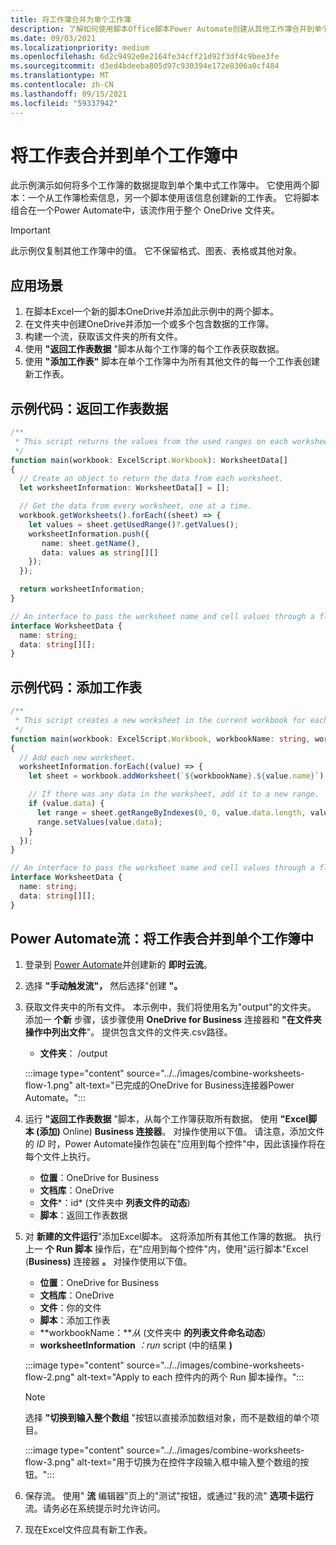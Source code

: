 ```yaml
---
title: 将工作簿合并为单个工作簿
description: 了解如何使用脚本Office脚本Power Automate创建从其他工作簿合并到单个工作簿的工作表。
ms.date: 09/03/2021
ms.localizationpriority: medium
ms.openlocfilehash: 6d2c9492e0e2164fe34cff21d92f3df4c9bee3fe
ms.sourcegitcommit: d3ed4bdeeba805d97c930394e172e8306a0cf484
ms.translationtype: MT
ms.contentlocale: zh-CN
ms.lasthandoff: 09/15/2021
ms.locfileid: "59337942"
---
```

# <a name="combine-worksheets-into-a-single-workbook"></a>将工作表合并到单个工作簿中

此示例演示如何将多个工作簿的数据提取到单个集中式工作簿中。 它使用两个脚本：一个从工作簿检索信息，另一个脚本使用该信息创建新的工作表。 它将脚本组合在一个Power Automate中，该流作用于整个 OneDrive 文件夹。

> [!IMPORTANT]
> 此示例仅复制其他工作簿中的值。 它不保留格式、图表、表格或其他对象。

## <a name="scenario"></a>应用场景

1. 在脚本Excel一个新的脚本OneDrive并添加此示例中的两个脚本。
1. 在文件夹中创建OneDrive并添加一个或多个包含数据的工作簿。
1. 构建一个流，获取该文件夹的所有文件。
1. 使用 **"返回工作表数据** "脚本从每个工作簿的每个工作表获取数据。
1. 使用 **"添加工作表"** 脚本在单个工作簿中为所有其他文件的每一个工作表创建新工作表。

## <a name="sample-code-return-worksheet-data"></a>示例代码：返回工作表数据

```TypeScript
/**
 * This script returns the values from the used ranges on each worksheet.
 */
function main(workbook: ExcelScript.Workbook): WorksheetData[]
{
  // Create an object to return the data from each worksheet.
  let worksheetInformation: WorksheetData[] = [];

  // Get the data from every worksheet, one at a time.
  workbook.getWorksheets().forEach((sheet) => {
    let values = sheet.getUsedRange()?.getValues();
    worksheetInformation.push({
       name: sheet.getName(),
       data: values as string[][]
    });
  });

  return worksheetInformation;
}

// An interface to pass the worksheet name and cell values through a flow.
interface WorksheetData {
  name: string;
  data: string[][];
}
```

## <a name="sample-code-add-worksheets"></a>示例代码：添加工作表

```TypeScript
/**
 * This script creates a new worksheet in the current workbook for each WorksheetData object provided.
 */
function main(workbook: ExcelScript.Workbook, workbookName: string, worksheetInformation: WorksheetData[])
{
  // Add each new worksheet.
  worksheetInformation.forEach((value) => {
    let sheet = workbook.addWorksheet(`${workbookName}.${value.name}`);

    // If there was any data in the worksheet, add it to a new range.
    if (value.data) {
      let range = sheet.getRangeByIndexes(0, 0, value.data.length, value.data[0].length);
      range.setValues(value.data);
    }
  });
}

// An interface to pass the worksheet name and cell values through a flow.
interface WorksheetData {
  name: string;
  data: string[][];
}
```

## <a name="power-automate-flow-combine-worksheets-into-a-single-workbook"></a>Power Automate流：将工作表合并到单个工作簿中

1. 登录到 [Power Automate](https://flow.microsoft.com)并创建新的 **即时云流**。
1. 选择 **"手动触发流"，** 然后选择"创建 **"。**
1. 获取文件夹中的所有文件。 本示例中，我们将使用名为"output"的文件夹。 添加一 **个新** 步骤，该步骤使用 **OneDrive for Business** 连接器和 **"在文件夹操作中列出文件**"。 提供包含文件的文件夹.csv路径。
    * **文件夹**： /output

    :::image type="content" source="../../images/combine-worksheets-flow-1.png" alt-text="已完成的OneDrive for Business连接器Power Automate。":::
1. 运行 **"返回工作表数据** "脚本，从每个工作簿获取所有数据。 使用 **"Excel脚本 (添加)** Online) **Business 连接器**。 对操作使用以下值。 请注意，添加文件的 *ID* 时，Power Automate操作包装在"应用到每个控件"中，因此该操作将在每个文件上执行。
    * **位置**：OneDrive for Business
    * **文档库**：OneDrive
    * **文件***：id* (文件夹中 **列表文件的动态**) 
    * **脚本**：返回工作表数据
1. 对 **新建的文件运行**"添加Excel脚本。 这将添加所有其他工作簿的数据。 执行上一 **个 Run 脚本** 操作后，在"应用到每个控件"内，使用"运行脚本"Excel (**Business)** 连接器 **。** 对操作使用以下值。
    * **位置**：OneDrive for Business
    * **文档库**：OneDrive
    * **文件**：你的文件
    * **脚本**：添加工作表
    * **workbookName：***从* (文件夹中 **的列表文件命名动态**) 
    * **worksheetInformation** *：run* script (中的结果 **)**

    :::image type="content" source="../../images/combine-worksheets-flow-2.png" alt-text="Apply to each 控件内的两个 Run 脚本操作。":::
    > [!NOTE]
    > 选择 **"切换到输入整个数组** "按钮以直接添加数组对象，而不是数组的单个项目。
    >
    > :::image type="content" source="../../images/combine-worksheets-flow-3.png" alt-text="用于切换为在控件字段输入框中输入整个数组的按钮。":::
1. 保存流。 使用" **流** 编辑器"页上的"测试"按钮，或通过"我的流" **选项卡运行** 流。请务必在系统提示时允许访问。
1. 现在Excel文件应具有新工作表。
